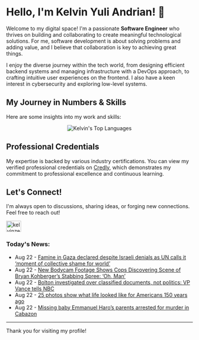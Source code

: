 # Hello, I'm Kelvin Yuli Andrian! 👋

Welcome to my digital space! I'm a passionate **Software Engineer** who thrives on building and collaborating to create meaningful technological solutions. For me, software development is about solving problems and adding value, and I believe that collaboration is key to achieving great things.

I enjoy the diverse journey within the tech world, from designing efficient backend systems and managing infrastructure with a DevOps approach, to crafting intuitive user experiences on the frontend. I also have a keen interest in cybersecurity and exploring low-level systems.

## My Journey in Numbers & Skills

Here are some insights into my work and skills:

<p align="center">
  <img src="https://github-readme-stats.vercel.app/api/top-langs/?username=kelvinzer0&layout=compact&theme=radical" alt="Kelvin's Top Languages" />
</p>

## Professional Credentials

My expertise is backed by various industry certifications. You can view my verified professional credentials on [Credly](https://www.credly.com/users/kelvin-yuli-andrian/badges), which demonstrates my commitment to professional excellence and continuous learning.

## Let's Connect!

I'm always open to discussions, sharing ideas, or forging new connections. Feel free to reach out!

<p align="left">
    <a href="https://linkedin.com/in/kelvinzero" target="blank"><img align="center" src="https://cdn.jsdelivr.net/npm/simple-icons@3.0.1/icons/linkedin.svg" alt="kelvinzero" height="30" width="40" /></a>
</p>

### Today's News:

<!-- feed start -->
- Aug 22 - [Famine in Gaza declared despite Israeli denials as UN calls it ‘moment of collective shame for world’](https://www.yahoo.com/news/articles/un-backed-body-formally-declare-072709577.html)
- Aug 22 - [New Bodycam Footage Shows Cops Discovering Scene of Bryan Kohberger’s Stabbing Spree: ‘Oh, Man’](https://www.yahoo.com/news/articles/bodycam-footage-shows-cops-discovering-182941371.html)
- Aug 22 - [Bolton investigated over classified documents, not politics: VP Vance tells NBC](https://www.yahoo.com/news/articles/bolton-investigated-over-classified-documents-181821631.html)
- Aug 22 - [25 photos show what life looked like for Americans 150 years ago](https://www.yahoo.com/news/articles/25-photos-show-life-looked-131309405.html)
- Aug 22 - [Missing baby Emmanuel Haro’s parents arrested for murder in Cabazon](https://www.yahoo.com/news/articles/missing-baby-emmanuel-haro-parents-171710896.html)
<!-- feed end -->

---

Thank you for visiting my profile!
